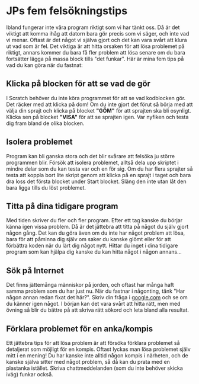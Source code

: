 # JPs fem felsökningstips

Ibland fungerar inte våra program riktigt som vi har tänkt oss. Då är det viktigt att komma ihåg att datorn bara gör precis som vi säger, och inte vad vi menar. Oftast är det något vi själva gjort och det kan vara svårt att klura ut vad som är fel. Det viktiga är att hitta orsaken för att lösa problemet på riktigt, annars kommer du bara få fler problem att lösa senare om du bara fortsätter lägga på massa block tills "det funkar". Här är mina fem tips på vad du kan göra när du fastnat:

## Klicka på blocken för att se vad de gör
I Scratch behöver du inte köra programmet för att se vad kodblocken gör. Det räcker med att klicka på dom! Om du inte gjort det förut så börja med att välja din sprajt och klicka på blocket **"GÖM"** för att sprajten ska bli osynligt. Klicka sen på blocket **"VISA"** för att se sprajten igen. Var nyfiken och testa dig fram bland de olika blocken.

## Isolera problemet
Program kan bli ganska stora och det blir svårare att felsöka ju större programmen blir. Försök att isolera problemet, alltså dela upp skriptet i mindre delar som du kan testa var och en för sig. Om du har flera sprajter så testa att koppla bort lite skript genom att klicka på en sprajt i taget och bara dra loss det första blocket under Start blocket. Släng den inte utan låt den bara ligga tills du löst problemet.

## Titta på dina tidigare program
Med tiden skriver du fler och fler program. Efter ett tag kanske du börjar känna igen vissa problem. Då är det jättebra att titta på något du själv gjort någon gång. Det kan du göra även om du inte har något problem att lösa, bara för att påminna dig själv om saker du kanske glömt eller för att förbättra koden när du lärt dig något nytt. Hittar du inget i dina tidigare program som kan hjälpa dig kanske du kan hitta något i någon annans...

## Sök på Internet
Det finns jättemånga människor på jorden, och oftast har många haft samma problem som du har just nu. När du fastnar i någonting, tänk "Har någon annan redan fixat det här?". Skriv din fråga i [google.com](https://www.google.com) och se om du känner igen något. I början kan det vara svårt att hitta rätt, men med övning så blir du bättre på att skriva rätt sökord och leta bland alla resultat.

## Förklara problemet för en anka/kompis
Ett jättebra tips för att lösa problem är att försöka förklara problemet så detaljerat som möjligt för en kompis. Oftast lyckas man lösa problemet själv mitt i en mening! Du har kanske inte alltid någon kompis i närheten, och de kanske själva sitter med något problem, så då kan du prata med en plastanka istället. Skriva chattmeddelanden (som du inte behöver skicka iväg) funkar också.
